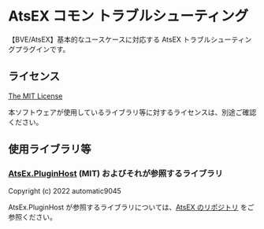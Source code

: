 # AtsEX コモン トラブルシューティング
【BVE/AtsEX】基本的なユースケースに対応する AtsEX トラブルシューティングプラグインです。

## ライセンス

[The MIT License](LICENSE)

本ソフトウェアが使用しているライブラリ等に対するライセンスは、別途ご確認ください。

## 使用ライブラリ等
### [AtsEx.PluginHost](https://github.com/automatic9045/AtsEX) (MIT) およびそれが参照するライブラリ
Copyright (c) 2022 automatic9045

AtsEx.PluginHost が参照するライブラリについては、[AtsEX のリポジトリ](https://github.com/automatic9045/AtsEX) をご参照ください。
